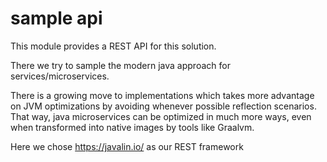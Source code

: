 # sample api

This module provides a REST API for this solution.

There we try to sample the modern java approach for services/microservices.

There is a growing move to implementations which takes more advantage on JVM 
optimizations by avoiding whenever possible reflection scenarios. That way, java
microservices can be optimized in much more ways, even when transformed into
native images by tools like Graalvm.

Here we chose <https://javalin.io/> as our REST framework
